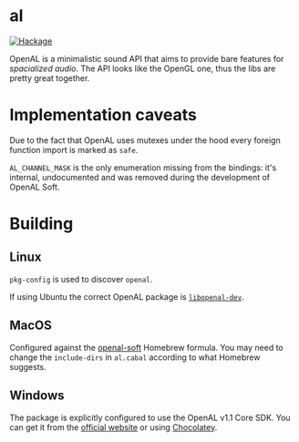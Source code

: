 # al

[![Hackage](https://img.shields.io/badge/hackage-0.2.0.0-orange.svg?style=flat)](https://hackage.haskell.org/package/al)

OpenAL is a minimalistic sound API that aims to provide bare features for *spacialized audio*. The API looks
like the OpenGL one, thus the libs are pretty great together.

# Implementation caveats

Due to the fact that OpenAL uses mutexes under the hood every foreign function import
is marked as `safe`.

`AL_CHANNEL_MASK` is the only enumeration missing from the bindings: it's internal,
undocumented and was removed during the development of OpenAL Soft.

# Building

## Linux

`pkg-config` is used to discover `openal`.

If using Ubuntu the correct OpenAL package is
[`libopenal-dev`](https://packages.ubuntu.com/search?keywords=libopenal-dev).

## MacOS

Configured against the [openal-soft](https://formulae.brew.sh/formula/openal-soft) Homebrew formula.
You may need to change the `include-dirs` in `al.cabal` according to what Homebrew suggests.

## Windows

The package is explicitly configured to use the OpenAL v1.1 Core SDK.
You can get it from the [official website](https://www.openal.org/downloads/) or using
[Chocolatey](https://community.chocolatey.org/packages/openalsdk).
